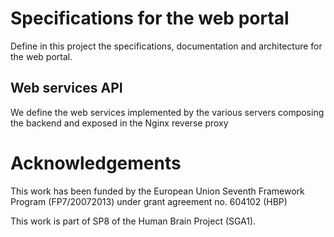 # Specifications for the web portal

Define in this project the specifications, documentation and architecture for the web portal.

## Web services API

We define the web services implemented by the various servers composing the backend and exposed in the Nginx reverse proxy

# Acknowledgements

This work has been funded by the European Union Seventh Framework Program (FP7/2007­2013) under grant agreement no. 604102 (HBP)

This work is part of SP8 of the Human Brain Project (SGA1).
